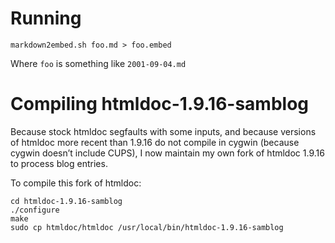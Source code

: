 # Running

```
markdown2embed.sh foo.md > foo.embed
```

Where `foo` is something like `2001-09-04.md`

# Compiling htmldoc-1.9.16-samblog

Because stock htmldoc segfaults with some inputs, and because
versions of htmldoc more recent than 1.9.16 do not compile in
cygwin (because cygwin doesn’t include CUPS), I now maintain my 
own fork of htmldoc 1.9.16 to process blog entries.

To compile this fork of htmldoc:

```
cd htmldoc-1.9.16-samblog
./configure
make
sudo cp htmldoc/htmldoc /usr/local/bin/htmldoc-1.9.16-samblog
```

